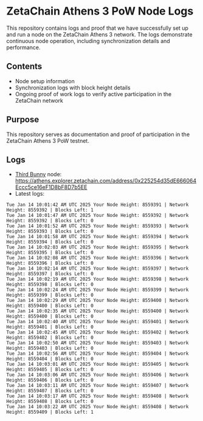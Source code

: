 # ZetaChain Athens 3 PoW Node Logs
This repository contains logs and proof that we have successfully set up and run a node on the ZetaChain Athens 3 network. The logs demonstrate continuous node operation, including synchronization details and performance.

## Contents
- Node setup information
- Synchronization logs with block height details
- Ongoing proof of work logs to verify active participation in the ZetaChain network

## Purpose
This repository serves as documentation and proof of participation in the ZetaChain Athens 3 PoW testnet.

## Logs

- [Third Bunny](https://thirdbunny.xyz/) node: https://athens.explorer.zetachain.com/address/0x225254d35dE666064Eccc5ce16eF1D8bF8D7b5EE
- Latest logs:
```
Tue Jan 14 10:01:42 AM UTC 2025 Your Node Height: 8559391 | Network Height: 8559392 | Blocks Left: 1
Tue Jan 14 10:01:47 AM UTC 2025 Your Node Height: 8559392 | Network Height: 8559392 | Blocks Left: 0
Tue Jan 14 10:01:52 AM UTC 2025 Your Node Height: 8559393 | Network Height: 8559393 | Blocks Left: 0
Tue Jan 14 10:01:58 AM UTC 2025 Your Node Height: 8559394 | Network Height: 8559394 | Blocks Left: 0
Tue Jan 14 10:02:03 AM UTC 2025 Your Node Height: 8559395 | Network Height: 8559395 | Blocks Left: 0
Tue Jan 14 10:02:08 AM UTC 2025 Your Node Height: 8559396 | Network Height: 8559396 | Blocks Left: 0
Tue Jan 14 10:02:14 AM UTC 2025 Your Node Height: 8559397 | Network Height: 8559397 | Blocks Left: 0
Tue Jan 14 10:02:19 AM UTC 2025 Your Node Height: 8559398 | Network Height: 8559398 | Blocks Left: 0
Tue Jan 14 10:02:24 AM UTC 2025 Your Node Height: 8559399 | Network Height: 8559399 | Blocks Left: 0
Tue Jan 14 10:02:29 AM UTC 2025 Your Node Height: 8559400 | Network Height: 8559400 | Blocks Left: 0
Tue Jan 14 10:02:35 AM UTC 2025 Your Node Height: 8559400 | Network Height: 8559400 | Blocks Left: 0
Tue Jan 14 10:02:40 AM UTC 2025 Your Node Height: 8559401 | Network Height: 8559401 | Blocks Left: 0
Tue Jan 14 10:02:45 AM UTC 2025 Your Node Height: 8559402 | Network Height: 8559402 | Blocks Left: 0
Tue Jan 14 10:02:50 AM UTC 2025 Your Node Height: 8559403 | Network Height: 8559403 | Blocks Left: 0
Tue Jan 14 10:02:56 AM UTC 2025 Your Node Height: 8559404 | Network Height: 8559404 | Blocks Left: 0
Tue Jan 14 10:03:01 AM UTC 2025 Your Node Height: 8559405 | Network Height: 8559405 | Blocks Left: 0
Tue Jan 14 10:03:06 AM UTC 2025 Your Node Height: 8559406 | Network Height: 8559406 | Blocks Left: 0
Tue Jan 14 10:03:11 AM UTC 2025 Your Node Height: 8559407 | Network Height: 8559407 | Blocks Left: 0
Tue Jan 14 10:03:17 AM UTC 2025 Your Node Height: 8559408 | Network Height: 8559408 | Blocks Left: 0
Tue Jan 14 10:03:22 AM UTC 2025 Your Node Height: 8559408 | Network Height: 8559409 | Blocks Left: 1
```
